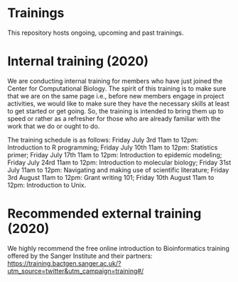 # Trainings
This repository hosts ongoing, upcoming and past trainings.

# Internal training (2020)
We are conducting internal training for members who have just joined the Center for Computational Biology. The spirit of this training is to make sure that we are on the same page i.e., before new members engage in project activities, we would like to make sure they have the necessary skills at least to get started or get going. So, the training is intended to bring them up to speed or rather as a refresher for those who are already familiar with the work that we do or ought to do.

The training schedule is as follows: Friday July 3rd 11am to 12pm: Introduction to R programming; Friday July 10th 11am to 12pm: Statistics primer; Friday July 17th 11am to 12pm: Introduction to epidemic modeling; Friday July 24rd 11am to 12pm: Introduction to molecular biology; Friday 31st July 11am to 12pm: Navigating and making use of scientific literature; Friday 3rd August 11am to 12pm: Grant writing 101; Friday 10th August 11am to 12pm: Introduction to Unix.

# Recommended external training (2020)
We highly recommend the free online introduction to Bioinformatics training offered by the Sanger Institute and their partners:
https://training.bactgen.sanger.ac.uk/?utm_source=twitter&utm_campaign=training#/

